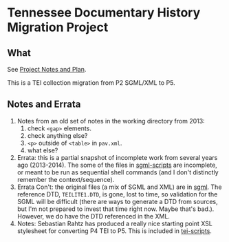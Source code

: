 # Tennessee Documentary History Migration Project #

## What ##
See [Project Notes and Plan](https://jirautk.atlassian.net/wiki/spaces/DLP/pages/58196091/Tennessee+Documentary+History+Migration+Project+Plan).

This is a TEI collection migration from P2 SGML/XML to P5.

## Notes and Errata ##
1. Notes from an old set of notes in the working directory from 2013:
   1. check `<gap>` elements.
   2. check anything else?
   3. `<p>` outside of `<table>` in `pav.xml`.
   4. what else?
2. Errata: this is a partial snapshot of incomplete work from several years ago (2013-2014). The some of the files in [sgml-scripts](original-data/sgml-scripts) are incomplete, or meant to be run as sequential shell commands (and I don't distinctly remember the context/sequence).
3. Errata Con't: the original files (a mix of SGML and XML) are in [sgml](original-data/sgml). The reference DTD, `TEILITE1.DTD`, is gone, lost to time, so validation for the SGML will be difficult (there are ways to generate a DTD from sources, but I'm not prepared to invest that time right now. Maybe that's bad.). However, we do have the DTD referenced in the XML.
4. Notes: Sebastian Rahtz has produced a really nice starting point XSL stylesheet for converting P4 TEI to P5. This is included in [tei-scripts](original-data/tei-scripts).
